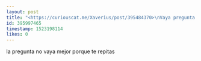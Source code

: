 ```yaml
---
layout: post
title: "<https://curiouscat.me/Xaverius/post/395484370>\nVaya pregunta!*"
id: 395997465
timestamp: 1523198114
likes: 0
---
```


 la pregunta no vaya mejor porque te repitas